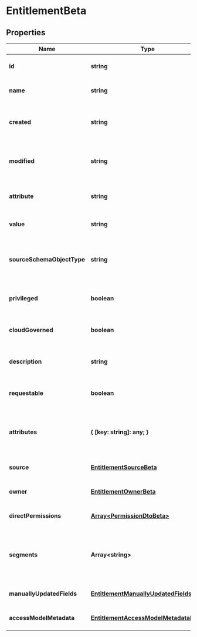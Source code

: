 # EntitlementBeta

## Properties

Name | Type | Description | Notes
------------ | ------------- | ------------- | -------------
**id** | **string** | The entitlement id | [optional] [default to undefined]
**name** | **string** | The entitlement name | [optional] [default to undefined]
**created** | **string** | Time when the entitlement was created | [optional] [default to undefined]
**modified** | **string** | Time when the entitlement was last modified | [optional] [default to undefined]
**attribute** | **string** | The entitlement attribute name | [optional] [default to undefined]
**value** | **string** | The value of the entitlement | [optional] [default to undefined]
**sourceSchemaObjectType** | **string** | The object type of the entitlement from the source schema | [optional] [default to undefined]
**privileged** | **boolean** | True if the entitlement is privileged | [optional] [default to false]
**cloudGoverned** | **boolean** | True if the entitlement is cloud governed | [optional] [default to false]
**description** | **string** | The description of the entitlement | [optional] [default to undefined]
**requestable** | **boolean** | True if the entitlement is requestable | [optional] [default to false]
**attributes** | **{ [key: string]: any; }** | A map of free-form key-value pairs from the source system | [optional] [default to undefined]
**source** | [**EntitlementSourceBeta**](EntitlementSourceBeta.md) |  | [optional] [default to undefined]
**owner** | [**EntitlementOwnerBeta**](EntitlementOwnerBeta.md) |  | [optional] [default to undefined]
**directPermissions** | [**Array&lt;PermissionDtoBeta&gt;**](PermissionDtoBeta.md) |  | [optional] [default to undefined]
**segments** | **Array&lt;string&gt;** | List of IDs of segments, if any, to which this Entitlement is assigned. | [optional] [default to undefined]
**manuallyUpdatedFields** | [**EntitlementManuallyUpdatedFieldsBeta**](EntitlementManuallyUpdatedFieldsBeta.md) |  | [optional] [default to undefined]
**accessModelMetadata** | [**EntitlementAccessModelMetadataBeta**](EntitlementAccessModelMetadataBeta.md) |  | [optional] [default to undefined]

